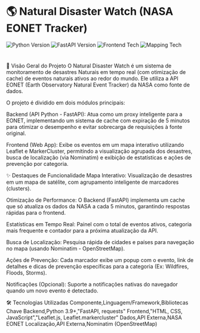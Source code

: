 <h1>🌎 Natural Disaster Watch (NASA EONET Tracker)</h1>
<p align = "left" align="center"> <img src="https://img.shields.io/badge/Python-3.9%2B-blue" alt="Python Version"> <img src="https://img.shields.io/badge/FastAPI-0.100.0%2B-009688" alt="FastAPI Version"> <img src="https://img.shields.io/badge/Frontend-HTML%20%7C%20CSS%20%7C%20JS-orange" alt="Frontend Tech"> <img src="https://img.shields.io/badge/Map-Leaflet%20%7C%20MarkerCluster-green" alt="Mapping Tech"> </p>

#

🚀 Visão Geral do Projeto
O Natural Disaster Watch é um sistema de monitoramento de desastres Naturais em tempo real (com otimização de cache) de eventos naturais ativos ao redor do mundo. Ele utiliza a API EONET (Earth Observatory Natural Event Tracker) da NASA como fonte de dados.

O projeto é dividido em dois módulos principais:

Backend (API Python - FastAPI): Atua como um proxy inteligente para a EONET, implementando um sistema de cache com expiração de 5 minutos para otimizar o desempenho e evitar sobrecarga de requisições à fonte original.

Frontend (Web App): Exibe os eventos em um mapa interativo utilizando Leaflet e MarkerCluster, permitindo a visualização agrupada dos desastres, busca de localização (via Nominatim) e exibição de estatísticas e ações de prevenção por categoria.

✨ Destaques de Funcionalidade
Mapa Interativo: Visualização de desastres em um mapa de satélite, com agrupamento inteligente de marcadores (clusters).

Otimização de Performance: O Backend (FastAPI) implementa um cache que só atualiza os dados da NASA a cada 5 minutos, garantindo respostas rápidas para o frontend.

Estatísticas em Tempo Real: Painel com o total de eventos ativos, categoria mais frequente e contador para a próxima atualização da API.

Busca de Localização: Pesquisa rápida de cidades e países para navegação no mapa (usando Nominatim - OpenStreetMap).

Ações de Prevenção: Cada marcador exibe um popup com o evento, link de detalhes e dicas de prevenção específicas para a categoria (Ex: Wildfires, Floods, Storms).

Notificações (Opcional): Suporte a notificações nativas do navegador quando um novo evento é detectado.

🛠️ Tecnologias Utilizadas
Componente,Linguagem/Framework,Bibliotecas Chave
Backend,Python 3.9+,"FastAPI, requests"
Frontend,"HTML, CSS, JavaScript","Leaflet.js, Leaflet.markercluster"
Dados,API Externa,NASA EONET
Localização,API Externa,Nominatim (OpenStreetMap)
